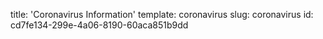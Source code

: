 title: 'Coronavirus Information'
template: coronavirus
slug: coronavirus
id: cd7fe134-299e-4a06-8190-60aca851b9dd
